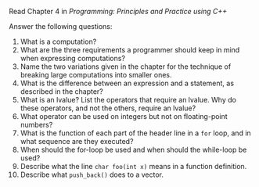 Read Chapter 4 in _Programming: Principles and Practice using C++_

Answer the following questions:

1. What is a computation?
2. What are the three requirements a programmer should keep in mind when expressing computations?
3. Name the two variations given in the chapter for the technique of breaking large computations into smaller ones.
4. What is the difference between an expression and a statement, as described in the chapter?
5. What is an lvalue? List the operators that require an lvalue. Why do these operators, and not the others, require an lvalue?
6. What operator can be used on integers but not on floating-point numbers?
7. What is the function of each part of the header line in a `for` loop, and in what sequence are they executed?
8. When should the for-loop be used and when should the while-loop be used?
9. Describe what the line `char foo(int x)` means in a function definition.
10. Describe what `push_back()` does to a vector.

